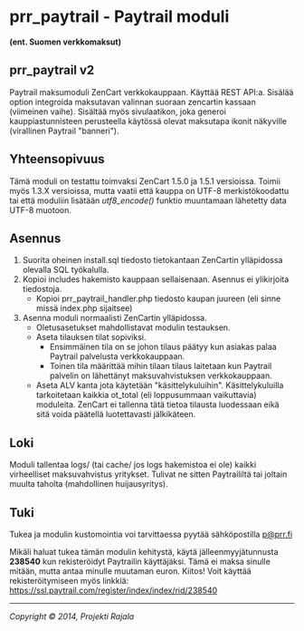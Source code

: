 prr_paytrail - Paytrail moduli
===============

**(ent. Suomen verkkomaksut)**

## prr_paytrail v2

Paytrail maksumoduli ZenCart verkkokauppaan. Käyttää REST API:a.
Sisälää option integroida maksutavan valinnan suoraan zencartin kassaan (viimeinen vaihe).
Sisältää myös sivulaatikon, joka generoi kauppiastunnisteen perusteella käytössä olevat maksutapa ikonit näkyville (virallinen Paytrail "banneri").

## Yhteensopivuus

Tämä moduli on testattu toimvaksi ZenCart 1.5.0 ja 1.5.1 versioissa.
Toimii myös 1.3.X versioissa, mutta vaatii että kauppa on UTF-8 merkistökoodattu tai että moduliin lisätään *utf8_encode()* funktio muuntamaan lähetetty data UTF-8 muotoon.


## Asennus

1. Suorita oheinen install.sql tiedosto tietokantaan ZenCartin ylläpidossa olevalla SQL työkalulla.
2. Kopioi includes hakemisto kauppaan sellaisenaan. Asennus ei ylikirjoita tiedostoja.
   - Kopioi prr_paytrail_handler.php tiedosto kaupan juureen (eli sinne missä index.php sijaitsee)
3. Asenna moduli normaalisti ZenCartin ylläpidossa.
   - Oletusasetukset mahdollistavat modulin testauksen.
   - Aseta tilauksen tilat sopiviksi.
     * Ensimmäinen tila on se johon tilaus päätyy kun asiakas palaa Paytrail palvelusta verkkokauppaan.
     * Toinen tila määrittää mihin tilaan tilaus laitetaan kun Paytrail palvelin on lähettänyt maksuvahvistuksen verkkokauppaan.
   - Aseta ALV kanta jota käytetään "käsittelykuluihin".
     Käsittelykuluilla tarkoitetaan kaikkia ot_total (eli loppusummaan vaikuttavia) moduleita.
     ZenCart ei tallenna tätä tietoa tilausta luodessaan eikä sitä voida päätellä luotettavasti jälkikäteen.


## Loki

Moduli tallentaa logs/ (tai cache/ jos logs hakemistoa ei ole) kaikki virheelliset maksuvahvistus yritykset. Tulivat ne sitten Paytraililtä tai joltain muulta taholta (mahdollinen huijausyritys).


## Tuki

Tukea ja modulin kustomointia voi tarvittaessa pyytää sähköpostilla p@prr.fi

Mikäli haluat tukea tämän modulin kehitystä, käytä jälleenmyyjätunnusta **238540** kun rekisteröidyt Paytrailin käyttäjäksi.
Tämä ei maksa sinulle mitään, mutta antaa minulle muutaman euron. Kiitos!
Voit käyttää rekisteröitymiseen myös linkkiä: https://ssl.paytrail.com/register/index/index/rid/238540


------------
*Copyright &copy; 2014, Projekti Rajala*
